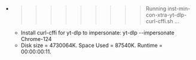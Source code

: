 * >>>>>>>>> Running inst-min-con-xtra-yt-dlp-curl-cffi.sh ...
  * Install curl-cffi for yt-dlp to impersonate: yt-dlp --impersonate Chrome-124
  * Disk size = 4730064K. Space Used = 87540K. Runtime = 00:00:00:11.
